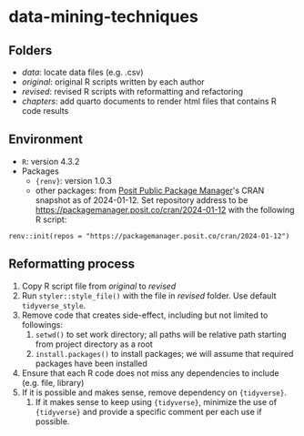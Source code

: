 # data-mining-techniques

## Folders

- *data*: locate data files (e.g. .csv)
- *original*: original R scripts written by each author
- *revised*: revised R scripts with reformatting and refactoring
- *chapters*: add quarto documents to render html files that contains R code results

## Environment

- `R`: version 4.3.2
- Packages
  + `{renv}`: version 1.0.3
  + other packages: from [Posit Public Package Manager](https://packagemanager.posit.co/client/#/)'s CRAN snapshot as of 2024-01-12. Set repository address to be https://packagemanager.posit.co/cran/2024-01-12 with the following R script: 

```
renv::init(repos = "https://packagemanager.posit.co/cran/2024-01-12")
```

## Reformatting process

1. Copy R script file from *original* to *revised*
2. Run `styler::style_file()` with the file in *revised* folder. Use default `tidyverse_style`.
3. Remove code that creates side-effect, including but not limited to followings:
    1. `setwd()` to set work directory; all paths will be relative path starting from project directory as a root
    1. `install.packages()` to install packages; we will assume that required packages have been installed
4. Ensure that each R code does not miss any dependencies to include (e.g. file, library)
5. If it is possible and makes sense, remove dependency on `{tidyverse}`.
    1. If it makes sense to keep using `{tidyverse}`, minimize the use of `{tidyverse}` and provide a specific comment per each use if possible.
